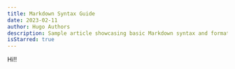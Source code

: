 ```yaml
---
title: Markdown Syntax Guide
date: 2023-02-11
author: Hugo Authors
description: Sample article showcasing basic Markdown syntax and formatting for HTML elements.
isStarred: true
---
```


Hi!!
